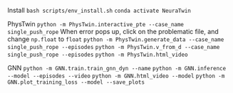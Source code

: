 Install
```bash scripts/env_install.sh```
```conda activate NeuraTwin```

PhysTwin
```python -m PhysTwin.interactive_pte --case_name single_push_rope```
When error pops up, click on the problematic file, and change ```np.float``` to ```float```
```python -m PhysTwin.generate_data --case_name single_push_rope --episodes```
```python -m PhysTwin.v_from_d --case_name single_push_rope --episodes```
```python -m PhysTwin.html_video```

GNN
```python -m GNN.train.train_gnn_dyn --name```
```python -m GNN.inference --model --episodes --video```
```python -m GNN.html_video --model```
```python -m GNN.plot_training_loss --model --save_plots```